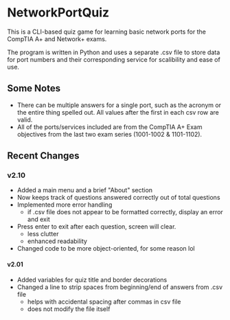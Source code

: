 # NetworkPortQuiz
This is a CLI-based quiz game for learning basic network ports for the CompTIA A+ and Network+ exams.

The program is written in Python and uses a separate .csv file to store data for port numbers and their corresponding service for scalibility and ease of use.

## Some Notes
- There can be multiple answers for a single port, such as the acronym or the entire thing spelled out. All values after the first in each csv row are valid.
- All of the ports/services included are from the CompTIA A+ Exam objectives from the last two exam series (1001-1002 & 1101-1102).


## Recent Changes

### v2.10
- Added a main menu and a brief "About" section
- Now keeps track of questions answered correctly out of total questions 
- Implemented more error handling
    - if .csv file does not appear to be formatted correctly, display an error and exit
- Press enter to exit after each question, screen will clear.
    - less clutter
    - enhanced readability
- Changed code to be more object-oriented, for some reason lol

#### v2.01
- Added variables for quiz title and border decorations
- Changed a line to strip spaces from beginning/end of answers from .csv file
    - helps with accidental spacing after commas in csv file
    - does not modify the file itself